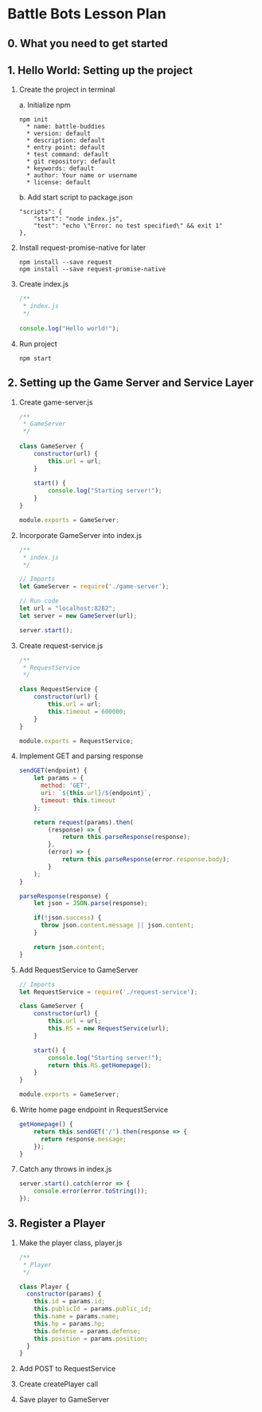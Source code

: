 # Battle Bots Lesson Plan

## 0. What you need to get started

## 1. Hello World: Setting up the project

1. Create the project in terminal
    
    a. Initialize npm
    ```
    npm init
      * name: battle-buddies
      * version: default
      * description: default
      * entry point: default
      * test command: default
      * git repository: default
      * keywords: default
      * author: Your name or username
      * license: default
    ```
    
    b. Add start script to package.json
    ```
    "scripts": {
        "start": "node index.js",
        "test": "echo \"Error: no test specified\" && exit 1"
    },
    ```
    
2. Install request-promise-native for later
    ```
    npm install --save request
    npm install --save request-promise-native
    ```
    
3. Create index.js
    ```javascript
    /**
     * index.js
     */
     
    console.log("Hello world!");
    ```
    
4. Run project
    ```
    npm start
    ```
    
## 2. Setting up the Game Server and Service Layer

1. Create game-server.js
    ```javascript
    /**
     * GameServer
     */
     
    class GameServer {
        constructor(url) {
            this.url = url;
        }
        
        start() {
            console.log("Starting server!");
        }
    }
    
    module.exports = GameServer;
    ```
2. Incorporate GameServer into index.js
    ```javascript
    /**
     * index.js
     */

    // Imports
    let GameServer = require('./game-server');

    // Run code
    let url = "localhost:8282";
    let server = new GameServer(url);

    server.start();
    ```
    
3. Create request-service.js
    ```javascript
    /**
     * RequestService
     */
    
    class RequestService {
        constructor(url) {
            this.url = url;
            this.timeout = 600000;
        }
    }

    module.exports = RequestService;
    ```
4. Implement GET and parsing response
    ```javascript
    sendGET(endpoint) {
        let params = {
          method: 'GET',
          uri: `${this.url}/${endpoint}`,
          timeout: this.timeout
        };

        return request(params).then(
            (response) => {
                return this.parseResponse(response);
            },
            (error) => {
                return this.parseResponse(error.response.body);
            }
        );
    }
    
    parseResponse(response) {
        let json = JSON.parse(response);
    
        if(!json.success) {
          throw json.content.message || json.content;
        }
    
        return json.content;
    }
    ```
5. Add RequestService to GameServer
    ```javascript
    // Imports
    let RequestService = require('./request-service');

    class GameServer {
        constructor(url) {
            this.url = url;
            this.RS = new RequestService(url);
        }

        start() {
            console.log("Starting server!");
            return this.RS.getHomepage();
        }
    }

    module.exports = GameServer;
    ```
    
6. Write home page endpoint in RequestService
    ```javascript
    getHomepage() {
        return this.sendGET('/').then(response => {
          return response.message;
        });
    }
    ```
    
7. Catch any throws in index.js
    ```javascript
    server.start().catch(error => {
        console.error(error.toString());
    });
    ```

## 3. Register a Player

1. Make the player class, player.js
    ```javascript
    /**
     * Player
     */

    class Player {
      constructor(params) {
        this.id = params.id;
        this.publicId = params.public_id;
        this.name = params.name;
        this.hp = params.hp;
        this.defense = params.defense;
        this.position = params.position;
      }
    }
    ```

2. Add POST to RequestService

3. Create createPlayer call

4. Save player to GameServer